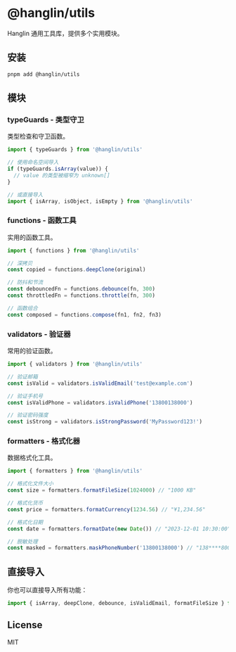 # @hanglin/utils

Hanglin 通用工具库，提供多个实用模块。

## 安装

```bash
pnpm add @hanglin/utils
```

## 模块

### typeGuards - 类型守卫

类型检查和守卫函数。

```typescript
import { typeGuards } from '@hanglin/utils'

// 使用命名空间导入
if (typeGuards.isArray(value)) {
  // value 的类型被缩窄为 unknown[]
}

// 或直接导入
import { isArray, isObject, isEmpty } from '@hanglin/utils'
```

### functions - 函数工具

实用的函数工具。

```typescript
import { functions } from '@hanglin/utils'

// 深拷贝
const copied = functions.deepClone(original)

// 防抖和节流
const debouncedFn = functions.debounce(fn, 300)
const throttledFn = functions.throttle(fn, 300)

// 函数组合
const composed = functions.compose(fn1, fn2, fn3)
```

### validators - 验证器

常用的验证函数。

```typescript
import { validators } from '@hanglin/utils'

// 验证邮箱
const isValid = validators.isValidEmail('test@example.com')

// 验证手机号
const isValidPhone = validators.isValidPhone('13800138000')

// 验证密码强度
const isStrong = validators.isStrongPassword('MyPassword123!')
```

### formatters - 格式化器

数据格式化工具。

```typescript
import { formatters } from '@hanglin/utils'

// 格式化文件大小
const size = formatters.formatFileSize(1024000) // "1000 KB"

// 格式化货币
const price = formatters.formatCurrency(1234.56) // "¥1,234.56"

// 格式化日期
const date = formatters.formatDate(new Date()) // "2023-12-01 10:30:00"

// 脱敏处理
const masked = formatters.maskPhoneNumber('13800138000') // "138****8000"
```

## 直接导入

你也可以直接导入所有功能：

```typescript
import { isArray, deepClone, debounce, isValidEmail, formatFileSize } from '@hanglin/utils'
```

## License

MIT
